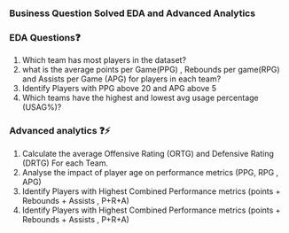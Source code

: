 ### Business Question Solved EDA and Advanced Analytics


### EDA Questions❓
1. Which team has most players in the dataset?
2. what is the average points per Game(PPG) , Rebounds per game(RPG) and Assists per Game (APG) for players in each team?
3. Identify Players with PPG above 20 and APG above 5
4. Which teams have the highest and lowest avg usage percentage (USAG%)?


### Advanced analytics ❓⚡


1. Calculate the average Offensive Rating (ORTG) and Defensive Rating (DRTG) For each Team.
2. Analyse the impact of player age on performance metrics (PPG, RPG , APG)
3. Identify Players with Highest Combined Performance metrics (points + Rebounds + Assists , P+R+A)
4. Identify Players with Highest Combined Performance metrics (points + Rebounds + Assists , P+R+A)

